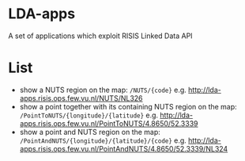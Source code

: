 # LDA-apps
A set of applications which exploit RISIS Linked Data API
# List
- show a NUTS region on the map: `/NUTS/{code}` e.g. http://lda-apps.risis.ops.few.vu.nl/NUTS/NL326
- show a point together with its containing NUTS region on the map: `/PointToNUTS/{longitude}/{latitude}` e.g.  http://lda-apps.risis.ops.few.vu.nl/PointToNUTS/4.8650/52.3339
- show a point and NUTS region on the map: `/PointAndNUTS/{longitude}/{latitude}/{code}` e.g.  http://lda-apps.risis.ops.few.vu.nl/PointAndNUTS/4.8650/52.3339/NL324
